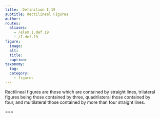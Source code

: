 ```yaml
---
title:  Definition I.19
subtitle: Rectilineal Figures
author:
routes:
  aliases:
    - /elem.1.def.19
    - /I.def.19
figure:
  image:
  alt:
  title:
  caption:
taxonomy:
  tag:
  category:
    - figures
---
```


<term>Rectilineal figures</term> are those which are contained by straight lines, trilateral figures being those contained by three, quadrilateral those contained by four, and multilateral those contained by more than four straight lines.

===
